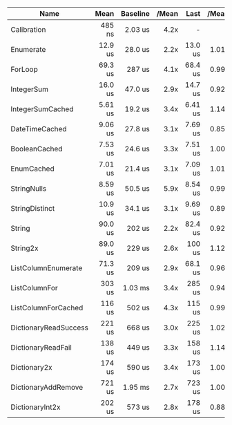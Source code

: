  | Name                  |    Mean | Baseline | /Mean |    Last | /Mean | 
 | --------------------- | ------: | -------: | ----: | ------: | ----: | 
 | Calibration           |  485 ns |  2.03 us |  4.2x |       - |     - | 
 | Enumerate             | 12.9 us |  28.0 us |  2.2x | 13.0 us | 1.01x | 
 | ForLoop               | 69.3 us |   287 us |  4.1x | 68.4 us | 0.99x | 
 | IntegerSum            | 16.0 us |  47.0 us |  2.9x | 14.7 us | 0.92x | 
 | IntegerSumCached      | 5.61 us |  19.2 us |  3.4x | 6.41 us | 1.14x | 
 | DateTimeCached        | 9.06 us |  27.8 us |  3.1x | 7.69 us | 0.85x | 
 | BooleanCached         | 7.53 us |  24.6 us |  3.3x | 7.51 us | 1.00x | 
 | EnumCached            | 7.01 us |  21.4 us |  3.1x | 7.09 us | 1.01x | 
 | StringNulls           | 8.59 us |  50.5 us |  5.9x | 8.54 us | 0.99x | 
 | StringDistinct        | 10.9 us |  34.1 us |  3.1x | 9.69 us | 0.89x | 
 | String                | 90.0 us |   202 us |  2.2x | 82.4 us | 0.92x | 
 | String2x              | 89.0 us |   229 us |  2.6x |  100 us | 1.12x | 
 | ListColumnEnumerate   | 71.3 us |   209 us |  2.9x | 68.1 us | 0.96x | 
 | ListColumnFor         |  303 us |  1.03 ms |  3.4x |  285 us | 0.94x | 
 | ListColumnForCached   |  116 us |   502 us |  4.3x |  115 us | 0.99x | 
 | DictionaryReadSuccess |  221 us |   668 us |  3.0x |  225 us | 1.02x | 
 | DictionaryReadFail    |  138 us |   449 us |  3.3x |  158 us | 1.14x | 
 | Dictionary2x          |  174 us |   590 us |  3.4x |  173 us | 1.00x | 
 | DictionaryAddRemove   |  721 us |  1.95 ms |  2.7x |  723 us | 1.00x | 
 | DictionaryInt2x       |  202 us |   573 us |  2.8x |  178 us | 0.88x | 
